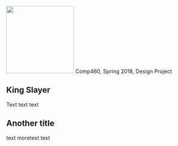  <img src="http://www.rice.edu/_images/rice-logo.jpg" width=180> Comp460, Spring 2018, Design Project
## King Slayer

Text text text

## Another title

text moretext text

